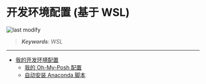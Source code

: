 开发环境配置 (基于 WSL)
===
<!--START_SECTION:badge-->

![last modify](https://img.shields.io/static/v1?label=last%20modify&message=2025-08-06%2023%3A10%3A23&color=yellowgreen&style=flat-square)

<!--END_SECTION:badge-->
<!--info
date: 2025-08-06 19:40:07
top: false
draft: false
hidden: false
level: 0
tag: [tool]
-->

> ***Keywords**: WSL*

<!--START_SECTION:paper_title-->
<!--END_SECTION:paper_title-->

<!--START_SECTION:toc-->
<!--END_SECTION:toc-->

---

- [我的开发环境配置](https://gist.github.com/imhuay/59b7f2676510b5b18882b5ad31793104)
    - [我的 Oh-My-Posh 配置](https://gist.github.com/imhuay/9eb2eb3e836e594cb4a3f5ba48ff1a47)
    - [自动安装 Anaconda 脚本](https://gist.github.com/imhuay/7ce8e6b77fc3fd2eab180e10d8d972fa)